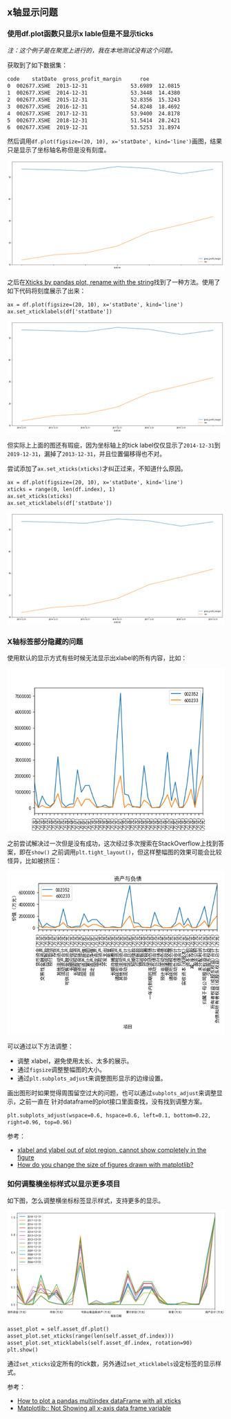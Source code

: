 ## x轴显示问题

### 使用df.plot函数只显示x lable但是不显示ticks

*注：这个例子是在聚宽上进行的，我在本地测试没有这个问题。*

获取到了如下数据集：

```
code    statDate  gross_profit_margin      roe
0  002677.XSHE  2013-12-31              53.6989  12.0815
1  002677.XSHE  2014-12-31              53.3448  14.4380
2  002677.XSHE  2015-12-31              52.8356  15.3243
3  002677.XSHE  2016-12-31              54.8248  18.4692
4  002677.XSHE  2017-12-31              53.9400  24.8178
5  002677.XSHE  2018-12-31              51.5414  28.2421
6  002677.XSHE  2019-12-31              53.5253  31.8974
```

然后调用`df.plot(figsize=(20, 10), x='statDate', kind='line')`画图，结果只是显示了坐标轴名称但是没有刻度。

![](./xaxis_no_ticks.png)

之后在[Xticks by pandas plot, rename with the string](https://stackoverflow.com/questions/26358200/xticks-by-pandas-plot-rename-with-the-string)找到了一种方法。使用了如下代码将刻度展示了出来：

```
ax = df.plot(figsize=(20, 10), x='statDate', kind='line')
ax.set_xticklabels(df['statDate'])
```

![](./xaxis_with_ticks.png)

但实际上上面的图还有瑕疵，因为坐标轴上的tick label仅仅显示了`2014-12-31`到`2019-12-31`，漏掉了`2013-12-31`，并且位置偏移得也不对。

尝试添加了`ax.set_xticks(xticks)`才纠正过来，不知道什么原因。

```
ax = df.plot(figsize=(20, 10), x='statDate', kind='line')
xticks = range(0, len(df.index), 1)
ax.set_xticks(xticks)
ax.set_xticklabels(df['statDate'])
```

![](./xaxislabel_with_ticks.png)

### X轴标签部分隐藏的问题

使用默认的显示方式有些时候无法显示出xlabel的所有内容，比如：

![](xlabel_was_hided.png)

之前尝试解决过一次但是没有成功，这次经过多次搜索在StackOverflow上找到答案，即在`show()`
之前调用`plt.tight_layout()`，但这样整幅图的效果可能会比较怪异，比如被挤压：

![](tight_layout.png)


可以通过以下方法调整：

- 调整 xlabel，避免使用太长、太多的展示。
- 通过`figsize`调整整幅图的大小。
- 通过`plt.subplots_adjust`来调整图形显示的边缘设置。

画出图形时如果觉得周围留空过大的问题，也可以通过`subplots_adjust`来调整显示，之前一直在
针对dataframe的plot接口里面查找，没有找到调整方案。

```
plt.subplots_adjust(wspace=0.6, hspace=0.6, left=0.1, bottom=0.22, right=0.96, top=0.96)
```

参考：

- [xlabel and ylabel out of plot region, cannot show completely in the figure
](https://stackoverflow.com/questions/29767386/xlabel-and-ylabel-out-of-plot-region-cannot-show-completely-in-the-figure)
- [How do you change the size of figures drawn with matplotlib?](https://stackoverflow.com/questions/332289/how-do-you-change-the-size-of-figures-drawn-with-matplotlib)

### 如何调整横坐标样式以显示更多项目

如下图，怎么调整横坐标标签显示样式，支持更多的显示。

![](low_x_item_number.png)

```
asset_plot = self.asset_df.plot()
asset_plot.set_xticks(range(len(self.asset_df.index)))
asset_plot.set_xticklabels(self.asset_df.index, rotation=90)
plt.show()
```

通过`set_xticks`设定所有的tick数，另外通过`set_xticklabels`设定标签的显示样式。

参考：

- [How to plot a pandas multiindex dataFrame with all xticks](https://stackoverflow.com/questions/21281322/how-to-plot-a-pandas-multiindex-dataframe-with-all-xticks)
- [Matplotlib:: Not Showing all x-axis data frame variable](https://stackoverflow.com/questions/32572419/matplotlib-not-showing-all-x-axis-data-frame-variable?rq=1)
